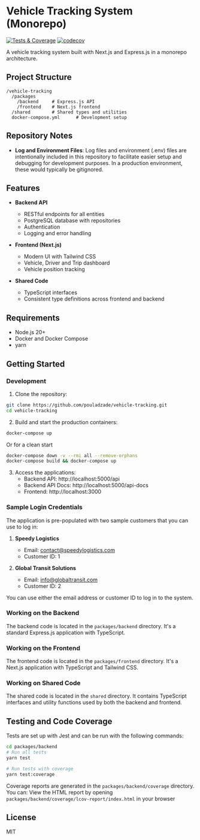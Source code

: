 # Vehicle Tracking System (Monorepo)

[![Tests & Coverage](https://github.com/pouladzade/vehicle-tracking/actions/workflows/test.yml/badge.svg)](https://github.com/pouladzade/vehicle-tracking/actions/workflows/test.yml)
[![codecov](https://codecov.io/gh/pouladzade/vehicle-tracking/branch/main/graph/badge.svg)](https://codecov.io/gh/pouladzade/vehicle-tracking)

A vehicle tracking system built with Next.js and Express.js in a monorepo architecture.

## Project Structure

```
/vehicle-tracking
  /packages
    /backend     # Express.js API
    /frontend    # Next.js frontend
  /shared        # Shared types and utilities
  docker-compose.yml      # Development setup
```

## Repository Notes

- **Log and Environment Files**: Log files and environment (.env) files are intentionally included in this repository to facilitate easier setup and debugging for development purposes. In a production environment, these would typically be gitignored.

## Features

- **Backend API**

  - RESTful endpoints for all entities
  - PostgreSQL database with repositories
  - Authentication
  - Logging and error handling

- **Frontend (Next.js)**

  - Modern UI with Tailwind CSS
  - Vehicle, Driver and Trip dashboard
  - Vehicle position tracking

- **Shared Code**
  - TypeScript interfaces
  - Consistent type definitions across frontend and backend

## Requirements

- Node.js 20+
- Docker and Docker Compose
- yarn

## Getting Started

### Development

1. Clone the repository:

```bash
git clone https://github.com/pouladzade/vehicle-tracking.git
cd vehicle-tracking
```

2. Build and start the production containers:

```bash
docker-compose up 
```
Or for a clean start
```bash
docker-compose down -v --rmi all --remove-orphans  
docker-compose build && docker-compose up
```
3. Access the applications:
   - Backend API: http://localhost:5000/api
   - Backend API Docs: http://localhost:5000/api-docs
   - Frontend: http://localhost:3000

### Sample Login Credentials

The application is pre-populated with two sample customers that you can use to log in:

1. **Speedy Logistics**

   - Email: contact@speedylogistics.com
   - Customer ID: 1

2. **Global Transit Solutions**
   - Email: info@globaltransit.com
   - Customer ID: 2

You can use either the email address or customer ID to log in to the system.

### Working on the Backend

The backend code is located in the `packages/backend` directory. It's a standard Express.js application with TypeScript.

### Working on the Frontend

The frontend code is located in the `packages/frontend` directory. It's a Next.js application with TypeScript and Tailwind CSS.

### Working on Shared Code

The shared code is located in the `shared` directory. It contains TypeScript interfaces and utility functions used by both the backend and frontend.

## Testing and Code Coverage

Tests are set up with Jest and can be run with the following commands:

```bash
cd packages/backend
# Run all tests
yarn test

# Run tests with coverage
yarn test:coverage
```

Coverage reports are generated in the `packages/backend/coverage` directory. You can:
View the HTML report by opening `packages/backend/coverage/lcov-report/index.html` in your browser


## License

MIT
